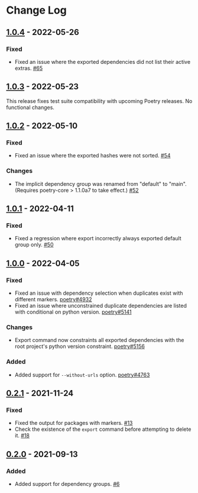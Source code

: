 # Change Log

## [1.0.4] - 2022-05-26

### Fixed

- Fixed an issue where the exported dependencies did not list their active extras. [#65](https://github.com/python-poetry/poetry-plugin-export/pull/65)

## [1.0.3] - 2022-05-23

This release fixes test suite compatibility with upcoming Poetry releases. No functional changes.

## [1.0.2] - 2022-05-10

### Fixed

- Fixed an issue where the exported hashes were not sorted. [#54](https://github.com/python-poetry/poetry-plugin-export/pull/54)

### Changes

- The implicit dependency group was renamed from "default" to "main". (Requires poetry-core > 1.1.0a7 to take effect.) [#52](https://github.com/python-poetry/poetry-plugin-export/pull/52)


## [1.0.1] - 2022-04-11

### Fixed

- Fixed a regression where export incorrectly always exported default group only. [#50](https://github.com/python-poetry/poetry-plugin-export/pull/50)

## [1.0.0] - 2022-04-05

### Fixed

- Fixed an issue with dependency selection when duplicates exist with different markers. [poetry#4932](https://github.com/python-poetry/poetry/pull/4932)
- Fixed an issue where unconstrained duplicate dependencies are listed with conditional on python version. [poetry#5141](https://github.com/python-poetry/poetry/issues/5141)

### Changes

- Export command now constraints all exported dependencies with the root project's python version constraint. [poetry#5156](https://github.com/python-poetry/poetry/pull/5156)

### Added

- Added support for `--without-urls` option. [poetry#4763](https://github.com/python-poetry/poetry/pull/4763)


## [0.2.1] - 2021-11-24

### Fixed

- Fixed the output for packages with markers. [#13](https://github.com/python-poetry/poetry-plugin-export/pull/13)
- Check the existence of the `export` command before attempting to delete it. [#18](https://github.com/python-poetry/poetry-plugin-export/pull/18)


## [0.2.0] - 2021-09-13

### Added

- Added support for dependency groups. [#6](https://github.com/python-poetry/poetry-plugin-export/pull/6)


[Unreleased]: https://github.com/python-poetry/poetry-plugin-export/compare/1.0.4...main
[1.0.4]: https://github.com/python-poetry/poetry-plugin-export/compare/1.0.4
[1.0.3]: https://github.com/python-poetry/poetry-plugin-export/compare/1.0.3
[1.0.2]: https://github.com/python-poetry/poetry-plugin-export/compare/1.0.2
[1.0.1]: https://github.com/python-poetry/poetry-plugin-export/compare/1.0.1
[1.0.0]: https://github.com/python-poetry/poetry-plugin-export/compare/1.0.0
[0.2.1]: https://github.com/python-poetry/poetry-plugin-export/compare/0.2.1
[0.2.0]: https://github.com/python-poetry/poetry-plugin-export/compare/0.2.0
